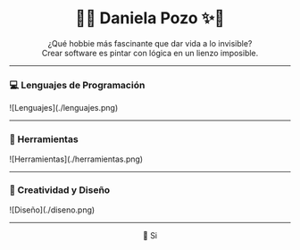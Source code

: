 <h1 align="center">🌸✨ Daniela Pozo ✨🌸</h1>

<p align="center">
¿Qué hobbie más fascinante que dar vida a lo invisible?<br>
Crear software es pintar con lógica en un lienzo imposible.
</p>

---

### 💻 Lenguajes de Programación
<p align="left">
![Lenguajes](./lenguajes.png)
</p>

---

### 🧰 Herramientas
<p align="left">
![Herramientas](./herramientas.png)
</p>

---

### 🎨 Creatividad y Diseño
<p align="left">
![Diseño](./diseno.png)
</p>

---

<p align="center">
  🌙 Si
</p>

